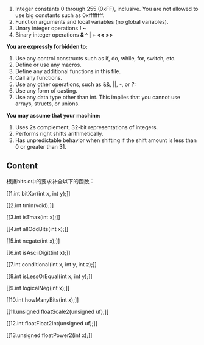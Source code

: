   1. Integer constants 0 through 255 (0xFF), inclusive. You are
      not allowed to use big constants such as 0xffffffff.
  2. Function arguments and local variables (no global variables).
  3. Unary integer operations **! ~**
  4. Binary integer operations **& ^ | + << >>**


**You are expressly forbidden to:**
  1. Use any control constructs such as if, do, while, for, switch, etc.
  2. Define or use any macros.
  3. Define any additional functions in this file.
  4. Call any functions.
  5. Use any other operations, such as &&, ||, -, or ?:
  6. Use any form of casting.
  7. Use any data type other than int.  This implies that you
     cannot use arrays, structs, or unions.

 
  **You may assume that your machine:**
  1. Uses 2s complement, 32-bit representations of integers.
  2. Performs right shifts arithmetically.
  3. Has unpredictable behavior when shifting if the shift amount
     is less than 0 or greater than 31.

## Content
根据bits.c中的要求补全以下的函数：

[[1.int bitXor(int x, int y);]]

[[2.int tmin(void);]]

[[3.int isTmax(int x);]]

[[4.int allOddBits(int x);]]

[[5.int negate(int x);]]

[[6.int isAsciiDigit(int x);]]

[[7.int conditional(int x, int y, int z);]]

[[8.int isLessOrEqual(int x, int y);]]

[[9.int logicalNeg(int x);]]

[[10.int howManyBits(int x);]]

[[11.unsigned floatScale2(unsigned uf);]]

[[12.int floatFloat2Int(unsigned uf);]]

[[13.unsigned floatPower2(int x);]]